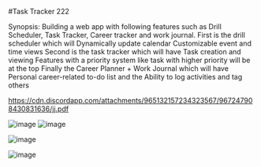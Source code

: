 #Task Tracker 222

Synopsis: Building a web app with following features such as Drill Scheduler, Task Tracker, Career tracker and work journal. First is the drill scheduler which will Dynamically update calendar Customizable event and time views
Second is the task tracker which will have Task creation and viewing Features with a priority system
like task with higher priority will be at the top
Finally the Career Planner + Work Journal which will have Personal career-related  to-do list and the   Ability to log activities and tag others




https://cdn.discordapp.com/attachments/965132157234323567/967247908430831636/jj.pdf

![image](https://user-images.githubusercontent.com/89886230/168222967-ad21e2c5-63ba-471c-802f-0987c99c180d.png)
![image](https://user-images.githubusercontent.com/89886230/168223084-682de4a3-1d0b-4cc0-8640-ce51c179695d.png)

![image](https://user-images.githubusercontent.com/89886230/168223729-d9a2f1b5-34e5-4b19-9dae-4f9059478957.png)


![image](https://user-images.githubusercontent.com/89886230/168223960-0ce34a0d-0319-42be-94f4-76105e996345.png)





